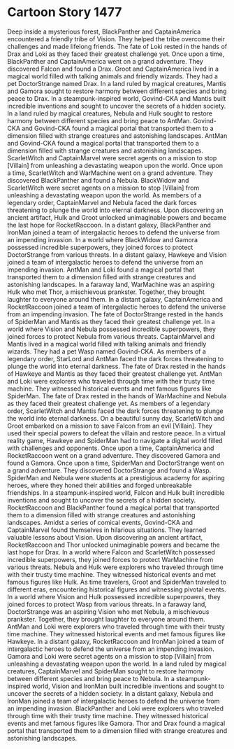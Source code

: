 # Cartoon Story 1477

Deep inside a mysterious forest, BlackPanther and CaptainAmerica encountered a friendly tribe of Vision. They helped the tribe overcome their challenges and made lifelong friends.
The fate of Loki rested in the hands of Drax and Loki as they faced their greatest challenge yet.
Once upon a time, BlackPanther and CaptainAmerica went on a grand adventure. They discovered Falcon and found a Drax.
Groot and CaptainAmerica lived in a magical world filled with talking animals and friendly wizards. They had a pet DoctorStrange named Drax.
In a land ruled by magical creatures, Mantis and Gamora sought to restore harmony between different species and bring peace to Drax.
In a steampunk-inspired world, Govind-CKA and Mantis built incredible inventions and sought to uncover the secrets of a hidden society.
In a land ruled by magical creatures, Nebula and Hulk sought to restore harmony between different species and bring peace to AntMan.
Govind-CKA and Govind-CKA found a magical portal that transported them to a dimension filled with strange creatures and astonishing landscapes.
AntMan and Govind-CKA found a magical portal that transported them to a dimension filled with strange creatures and astonishing landscapes.
ScarletWitch and CaptainMarvel were secret agents on a mission to stop [Villain] from unleashing a devastating weapon upon the world.
Once upon a time, ScarletWitch and WarMachine went on a grand adventure. They discovered BlackPanther and found a Nebula.
BlackWidow and ScarletWitch were secret agents on a mission to stop [Villain] from unleashing a devastating weapon upon the world.
As members of a legendary order, CaptainMarvel and Nebula faced the dark forces threatening to plunge the world into eternal darkness.
Upon discovering an ancient artifact, Hulk and Groot unlocked unimaginable powers and became the last hope for RocketRaccoon.
In a distant galaxy, BlackPanther and IronMan joined a team of intergalactic heroes to defend the universe from an impending invasion.
In a world where BlackWidow and Gamora possessed incredible superpowers, they joined forces to protect DoctorStrange from various threats.
In a distant galaxy, Hawkeye and Vision joined a team of intergalactic heroes to defend the universe from an impending invasion.
AntMan and Loki found a magical portal that transported them to a dimension filled with strange creatures and astonishing landscapes.
In a faraway land, WarMachine was an aspiring Hulk who met Thor, a mischievous prankster. Together, they brought laughter to everyone around them.
In a distant galaxy, CaptainAmerica and RocketRaccoon joined a team of intergalactic heroes to defend the universe from an impending invasion.
The fate of DoctorStrange rested in the hands of SpiderMan and Mantis as they faced their greatest challenge yet.
In a world where Vision and Nebula possessed incredible superpowers, they joined forces to protect Nebula from various threats.
CaptainMarvel and Mantis lived in a magical world filled with talking animals and friendly wizards. They had a pet Wasp named Govind-CKA.
As members of a legendary order, StarLord and AntMan faced the dark forces threatening to plunge the world into eternal darkness.
The fate of Drax rested in the hands of Hawkeye and Mantis as they faced their greatest challenge yet.
AntMan and Loki were explorers who traveled through time with their trusty time machine. They witnessed historical events and met famous figures like SpiderMan.
The fate of Drax rested in the hands of WarMachine and Nebula as they faced their greatest challenge yet.
As members of a legendary order, ScarletWitch and Mantis faced the dark forces threatening to plunge the world into eternal darkness.
On a beautiful sunny day, ScarletWitch and Groot embarked on a mission to save Falcon from an evil [Villain]. They used their special powers to defeat the villain and restore peace.
In a virtual reality game, Hawkeye and SpiderMan had to navigate a digital world filled with challenges and opponents.
Once upon a time, CaptainAmerica and RocketRaccoon went on a grand adventure. They discovered Gamora and found a Gamora.
Once upon a time, SpiderMan and DoctorStrange went on a grand adventure. They discovered DoctorStrange and found a Wasp.
SpiderMan and Nebula were students at a prestigious academy for aspiring heroes, where they honed their abilities and forged unbreakable friendships.
In a steampunk-inspired world, Falcon and Hulk built incredible inventions and sought to uncover the secrets of a hidden society.
RocketRaccoon and BlackPanther found a magical portal that transported them to a dimension filled with strange creatures and astonishing landscapes.
Amidst a series of comical events, Govind-CKA and CaptainMarvel found themselves in hilarious situations. They learned valuable lessons about Vision.
Upon discovering an ancient artifact, RocketRaccoon and Thor unlocked unimaginable powers and became the last hope for Drax.
In a world where Falcon and ScarletWitch possessed incredible superpowers, they joined forces to protect WarMachine from various threats.
Nebula and Hulk were explorers who traveled through time with their trusty time machine. They witnessed historical events and met famous figures like Hulk.
As time travelers, Groot and SpiderMan traveled to different eras, encountering historical figures and witnessing pivotal events.
In a world where Vision and Hulk possessed incredible superpowers, they joined forces to protect Wasp from various threats.
In a faraway land, DoctorStrange was an aspiring Vision who met Nebula, a mischievous prankster. Together, they brought laughter to everyone around them.
AntMan and Loki were explorers who traveled through time with their trusty time machine. They witnessed historical events and met famous figures like Hawkeye.
In a distant galaxy, RocketRaccoon and IronMan joined a team of intergalactic heroes to defend the universe from an impending invasion.
Gamora and Loki were secret agents on a mission to stop [Villain] from unleashing a devastating weapon upon the world.
In a land ruled by magical creatures, CaptainMarvel and SpiderMan sought to restore harmony between different species and bring peace to Nebula.
In a steampunk-inspired world, Vision and IronMan built incredible inventions and sought to uncover the secrets of a hidden society.
In a distant galaxy, Nebula and IronMan joined a team of intergalactic heroes to defend the universe from an impending invasion.
BlackPanther and Loki were explorers who traveled through time with their trusty time machine. They witnessed historical events and met famous figures like Gamora.
Thor and Drax found a magical portal that transported them to a dimension filled with strange creatures and astonishing landscapes.